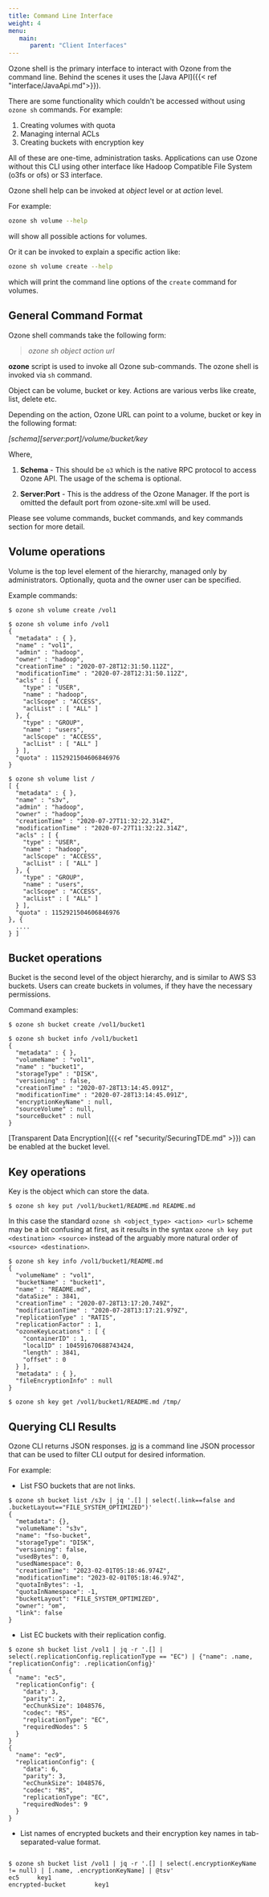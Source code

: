 ```yaml
---
title: Command Line Interface
weight: 4
menu:
   main:
      parent: "Client Interfaces"
---
```

<!---
  Licensed to the Apache Software Foundation (ASF) under one or more
  contributor license agreements.  See the NOTICE file distributed with
  this work for additional information regarding copyright ownership.
  The ASF licenses this file to You under the Apache License, Version 2.0
  (the "License"); you may not use this file except in compliance with
  the License.  You may obtain a copy of the License at

      http://www.apache.org/licenses/LICENSE-2.0

  Unless required by applicable law or agreed to in writing, software
  distributed under the License is distributed on an "AS IS" BASIS,
  WITHOUT WARRANTIES OR CONDITIONS OF ANY KIND, either express or implied.
  See the License for the specific language governing permissions and
  limitations under the License.
-->


Ozone shell is the primary interface to interact with Ozone from the command line. Behind the scenes it uses the [Java API]({{< ref "interface/JavaApi.md">}}).
 
 There are some functionality which couldn't be accessed without using `ozone sh` commands. For example:
 
  1. Creating volumes with quota
  2. Managing internal ACLs
  3. Creating buckets with encryption key
  
All of these are one-time, administration tasks. Applications can use Ozone without this CLI using other interface like Hadoop Compatible File System (o3fs or ofs) or S3 interface.


Ozone shell help can be invoked at _object_ level or at _action_ level.

For example:

```bash
ozone sh volume --help
```

will show all possible actions for volumes.

Or it can be invoked to explain a specific action like:

```bash
ozone sh volume create --help
```

which will print the command line options of the `create` command for volumes.

## General Command Format

Ozone shell commands take the following form:

> _ozone sh object action url_

**ozone** script is used to invoke all Ozone sub-commands. The ozone shell is
invoked via ```sh``` command.

Object can be volume, bucket or key. Actions are various verbs like
create, list, delete etc.

Depending on the action, Ozone URL can point to a volume, bucket or key in the following format:

_\[schema\]\[server:port\]/volume/bucket/key_


Where,

1. **Schema** - This should be `o3` which is the native RPC protocol to access
  Ozone API. The usage of the schema is optional.

2. **Server:Port** - This is the address of the Ozone Manager. If the port is
omitted the default port from ozone-site.xml will be used.

Please see volume commands, bucket commands, and key commands section for more
detail.

## Volume operations

Volume is the top level element of the hierarchy, managed only by administrators. Optionally, quota and the owner user can be specified.

Example commands:

```shell
$ ozone sh volume create /vol1
```

```shell
$ ozone sh volume info /vol1
{
  "metadata" : { },
  "name" : "vol1",
  "admin" : "hadoop",
  "owner" : "hadoop",
  "creationTime" : "2020-07-28T12:31:50.112Z",
  "modificationTime" : "2020-07-28T12:31:50.112Z",
  "acls" : [ {
    "type" : "USER",
    "name" : "hadoop",
    "aclScope" : "ACCESS",
    "aclList" : [ "ALL" ]
  }, {
    "type" : "GROUP",
    "name" : "users",
    "aclScope" : "ACCESS",
    "aclList" : [ "ALL" ]
  } ],
  "quota" : 1152921504606846976
}
```

```shell
$ ozone sh volume list /
[ {
  "metadata" : { },
  "name" : "s3v",
  "admin" : "hadoop",
  "owner" : "hadoop",
  "creationTime" : "2020-07-27T11:32:22.314Z",
  "modificationTime" : "2020-07-27T11:32:22.314Z",
  "acls" : [ {
    "type" : "USER",
    "name" : "hadoop",
    "aclScope" : "ACCESS",
    "aclList" : [ "ALL" ]
  }, {
    "type" : "GROUP",
    "name" : "users",
    "aclScope" : "ACCESS",
    "aclList" : [ "ALL" ]
  } ],
  "quota" : 1152921504606846976
}, {
  ....
} ]
```
## Bucket operations

Bucket is the second level of the object hierarchy, and is similar to AWS S3 buckets. Users can create buckets in volumes, if they have the necessary permissions.

Command examples:

```shell
$ ozone sh bucket create /vol1/bucket1
```

```shell
$ ozone sh bucket info /vol1/bucket1
{
  "metadata" : { },
  "volumeName" : "vol1",
  "name" : "bucket1",
  "storageType" : "DISK",
  "versioning" : false,
  "creationTime" : "2020-07-28T13:14:45.091Z",
  "modificationTime" : "2020-07-28T13:14:45.091Z",
  "encryptionKeyName" : null,
  "sourceVolume" : null,
  "sourceBucket" : null
}
```

[Transparent Data Encryption]({{< ref "security/SecuringTDE.md" >}}) can be enabled at the bucket level.

## Key operations

Key is the object which can store the data.

```shell
$ ozone sh key put /vol1/bucket1/README.md README.md
```

<div class="alert alert-warning" role="alert">

In this case the standard `ozone sh <object_type> <action> <url>` scheme may be a bit confusing at first, as it results in the syntax `ozone sh key put <destination> <source>` instead of the arguably more natural order of `<source> <destination>`.
</div>



```shell
$ ozone sh key info /vol1/bucket1/README.md
{
  "volumeName" : "vol1",
  "bucketName" : "bucket1",
  "name" : "README.md",
  "dataSize" : 3841,
  "creationTime" : "2020-07-28T13:17:20.749Z",
  "modificationTime" : "2020-07-28T13:17:21.979Z",
  "replicationType" : "RATIS",
  "replicationFactor" : 1,
  "ozoneKeyLocations" : [ {
    "containerID" : 1,
    "localID" : 104591670688743424,
    "length" : 3841,
    "offset" : 0
  } ],
  "metadata" : { },
  "fileEncryptionInfo" : null
}
```

```shell
$ ozone sh key get /vol1/bucket1/README.md /tmp/
```

## Querying CLI Results

Ozone CLI returns JSON responses. [jq](https://stedolan.github.io/jq/manual/) is a command line JSON processor that can be used to filter CLI output for desired information.

For example:

* List FSO buckets that are not links.
```shell
$ ozone sh bucket list /s3v | jq '.[] | select(.link==false and .bucketLayout=="FILE_SYSTEM_OPTIMIZED")'
{
  "metadata": {},
  "volumeName": "s3v",
  "name": "fso-bucket",
  "storageType": "DISK",
  "versioning": false,
  "usedBytes": 0,
  "usedNamespace": 0,
  "creationTime": "2023-02-01T05:18:46.974Z",
  "modificationTime": "2023-02-01T05:18:46.974Z",
  "quotaInBytes": -1,
  "quotaInNamespace": -1,
  "bucketLayout": "FILE_SYSTEM_OPTIMIZED",
  "owner": "om",
  "link": false
}
```

* List EC buckets with their replication config.
```shell
$ ozone sh bucket list /vol1 | jq -r '.[] | select(.replicationConfig.replicationType == "EC") | {"name": .name, "replicationConfig": .replicationConfig}'
{
  "name": "ec5",
  "replicationConfig": {
    "data": 3,
    "parity": 2,
    "ecChunkSize": 1048576,
    "codec": "RS",
    "replicationType": "EC",
    "requiredNodes": 5
  }
}
{
  "name": "ec9",
  "replicationConfig": {
    "data": 6,
    "parity": 3,
    "ecChunkSize": 1048576,
    "codec": "RS",
    "replicationType": "EC",
    "requiredNodes": 9
  }
}
```

* List names of encrypted buckets and their encryption key names in tab-separated-value format.
```shell

$ ozone sh bucket list /vol1 | jq -r '.[] | select(.encryptionKeyName != null) | [.name, .encryptionKeyName] | @tsv'
ec5     key1
encrypted-bucket        key1
```

